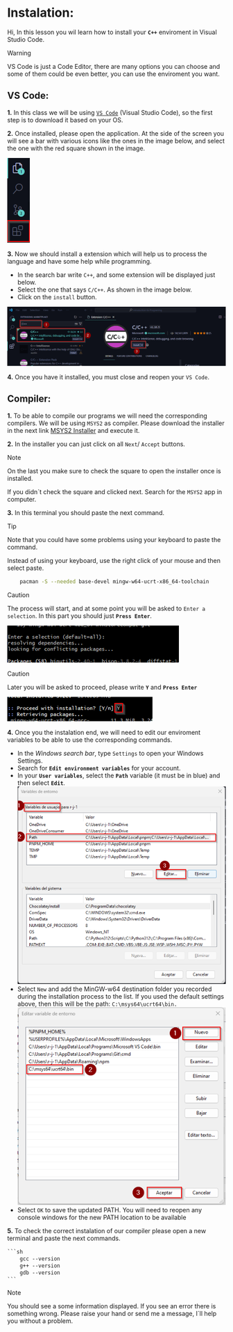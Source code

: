 # Instalation:

Hi, In this lesson you wil learn how to install your **`C++`** enviroment in Visual Studio Code.

> [!WARNING]
> VS Code is just a Code Editor, there are many options you can choose and some of them could be even better, you can use the enviroment you want.

## VS Code:
**1.** In this class we will be using [`VS Code`](https://code.visualstudio.com/Download) (Visual Studio Code), so the first step is to download it based on your OS.

**2.** Once installed, please open the application.
    At the side of the screen you will see a bar with various icons like the ones in the image below, and select the one with the red square shown in the image.

![VS Code Icons](./images/VSCode%20Icons.png)

**3.** Now we should install a extension which will help us to process the language and have some help while programming.

- In the search bar write `C++`, and some extension will be displayed just below.
- Select the one that says `C/C++`. As shown in the image below.
- Click on the `install` button.

![Extension Instalation](./images/Extension%20Instalation.png)

**4.** Once you have it installed, you must close and reopen your `VS Code`.

## Compiler:
**1.** To be able to compile our programs we will need the corresponding compilers. We will be using `MSYS2` as compiler. Please download the installer in the next link [MSYS2 Installer](https://github.com/msys2/msys2-installer/releases/download/2023-05-26/msys2-x86_64-20230526.exe) and execute it.

**2.** In the installer you can just click on all `Next`/ `Accept` buttons.
> [!NOTE]
> On the last you make sure to check the square to open the installer once is installed.
>
> If you didn´t check the square and clicked next. Search for the `MSYS2` app in computer.


**3.** In this terminal you should paste the next command.
> [!TIP]
> Note that you could have some problems using your keyboard to paste the command. 
>
> Instead of using your keyboard, use the right click of your mouse and then select paste. 

```sh
    pacman -S --needed base-devel mingw-w64-ucrt-x86_64-toolchain
```

> [!CAUTION]
> The process will start, and at some point you will be asked to `Enter a selection`. In this part you should just **`Press Enter`**.
>
> ![Default Selection](./images/Default%20selection.png)

> [!CAUTION]
> Later you will be asked to proceed, please write **`Y`** and **`Press Enter`**
>
> ![Yes](./images/Yes.png)


**4.** Once you the instalation end, we will need to edit our enviroment variables to be able to use the corresponding commands.
    
- In the *Windows search bar*, type `Settings` to open your Windows Settings.
- Search for **`Edit environment variables`** for your account.
- In your **`User variables`**, select the **`Path`** variable (it must be in blue) and then select **`Edit`**.
![Path](./images/Path.png)
 - Select `New` and add the MinGW-w64 destination folder you recorded during the installation process to the list. If you used the default settings above, then this will be the path: `C:\msys64\ucrt64\bin.`
 ![Enviroment Variable](./images/EnviromentVariables.png)
- Select `OK` to save the updated PATH. You will need to reopen any console windows for the new PATH location to be available


**5.** To check the correct instalation of our compiler please open a new terminal and paste the next commands.

    ```sh
        gcc --version
        g++ --version
        gdb --version
    ```
> [!NOTE]
> You should see a some information displayed. 
> If you see an error there is something wrong. Please raise your hand or send me a message, I´ll help you without a problem.
